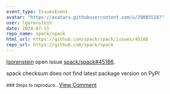```yaml
---
event_type: IssuesEvent
avatar: "https://avatars.githubusercontent.com/u/29085518?"
user: lgorenstein
date: 2024-07-11
repo_name: spack/spack
html_url: https://github.com/spack/spack/issues/45186
repo_url: https://github.com/spack/spack
---
```


<a href='https://github.com/lgorenstein' target='_blank'>lgorenstein</a> open issue <a href='https://github.com/spack/spack/issues/45186' target='_blank'>spack/spack#45186</a>.

<p>spack checksum does not find latest package version on PyPI</p><small>### Steps to reproduce...</small><a href='https://github.com/spack/spack/issues/45186' target='_blank'>View Comment</a>